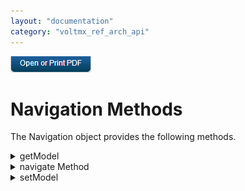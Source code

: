 ```yaml
---
layout: "documentation"
category: "voltmx_ref_arch_api"
---
```

                        

[![](Resources/Images/pdf.png)](http://docs.voltmx.com/9_x_PDFs/iris/voltmx_ref_arch_ap_internali.pdf)


Navigation Methods
==================

The Navigation object provides the following methods.


<details close markdown="block"><summary>getModel</summary> 

* * *

Retrieves the model for the form.

Syntax

getModel();

Parameters

None.

Return Values

Returns a JavaScript object that contains the model for the form. The model is either the model that the app previously set or the model that is retrieved from the `FormController`. This method triggers the [FormController.getModel](FormController_Events.html#getModel) event.

Remarks

This method retrieves the form's model.

Example

{% highlight VoltMx %}var formModel = navObject.getModel();
{% endhighlight %}

* * *

</details>
<details close markdown="block"><summary>navigate Method</summary> 

* * *

Performs a form navigation.

Syntax

navigate(  
    params);

Parameters

_params_

A JavaScript object containing key/value pairs that are passed to the target form from the current form.

Return Values

None.

Remarks

The _params_ parameter is passed to all of the lifecycle events, such as preShow, postShow, and init, on the target form.

Example

{% highlight VoltMx %}var x = new voltmx.mvc.Navigation(“friendlyName/formName”, model);
x.navigate(params);
{% endhighlight %}

* * *

</details>
<details close markdown="block"><summary>setModel</summary> 

* * *

Sets the model for the form being navigated to.

Syntax

setModel(  
    newModel

Parameters

newModel

A JavaScript object that holds the model for the target form.

Return Values

None.

Remarks

This method sets the model of the target form, which is the form being navigated to. It triggers the [FormController.setModel](FormController_Events.html#setModel) event.

* * *

</details>
